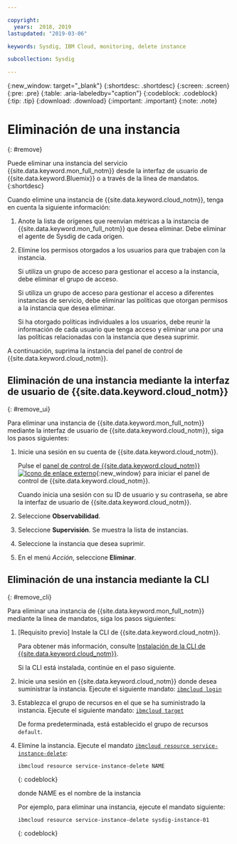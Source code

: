 ```yaml
---

copyright:
  years:  2018, 2019
lastupdated: "2019-03-06"

keywords: Sysdig, IBM Cloud, monitoring, delete instance

subcollection: Sysdig

---
```


{:new_window: target="_blank"}
{:shortdesc: .shortdesc}
{:screen: .screen}
{:pre: .pre}
{:table: .aria-labeledby="caption"}
{:codeblock: .codeblock}
{:tip: .tip}
{:download: .download}
{:important: .important}
{:note: .note}

# Eliminación de una instancia
{: #remove}

Puede eliminar una instancia del servicio {{site.data.keyword.mon_full_notm}} desde la interfaz de usuario de {{site.data.keyword.Bluemix}} o a través de la línea de mandatos.
{:shortdesc}

Cuando elimine una instancia de {{site.data.keyword.cloud_notm}}, tenga en cuenta la siguiente información:

1. Anote la lista de orígenes que reenvían métricas a la instancia de {{site.data.keyword.mon_full_notm}} que desea eliminar. Debe eliminar el agente de Sysdig de cada origen.
2. Elimine los permisos otorgados a los usuarios para que trabajen con la instancia. 

    Si utiliza un grupo de acceso para gestionar el acceso a la instancia, debe eliminar el grupo de acceso.

    Si utiliza un grupo de acceso para gestionar el acceso a diferentes instancias de servicio, debe eliminar las políticas que otorgan permisos a la instancia que desea eliminar.
    
    Si ha otorgado políticas individuales a los usuarios, debe reunir la información de cada usuario que tenga acceso y eliminar una por una las políticas relacionadas con la instancia que desea suprimir.


A continuación, suprima la instancia del panel de control de {{site.data.keyword.cloud_notm}}.


## Eliminación de una instancia mediante la interfaz de usuario de {{site.data.keyword.cloud_notm}}
{: #remove_ui}

Para eliminar una instancia de {{site.data.keyword.mon_full_notm}} mediante la interfaz de usuario de {{site.data.keyword.cloud_notm}}, siga los pasos siguientes:

1. Inicie una sesión en su cuenta de {{site.data.keyword.cloud_notm}}.

    Pulse el [panel de control de {{site.data.keyword.cloud_notm}} ![Icono de enlace externo](../../icons/launch-glyph.svg "Icono de enlace externo")](https://cloud.ibm.com/login){:new_window} para iniciar el panel de control de {{site.data.keyword.cloud_notm}}.

	Cuando inicia una sesión con su ID de usuario y su contraseña, se abre la interfaz de usuario de {{site.data.keyword.cloud_notm}}.

2. Seleccione **Observabilidad**. 

3. Seleccione **Supervisión**. Se muestra la lista de instancias.

4. Seleccione la instancia que desea suprimir.

5. En el menú *Acción*, seleccione **Eliminar**.


## Eliminación de una instancia mediante la CLI
{: #remove_cli}

Para eliminar una instancia de {{site.data.keyword.mon_full_notm}} mediante la línea de mandatos, siga los pasos siguientes:

1. [Requisito previo] Instale la CLI de {{site.data.keyword.cloud_notm}}.

   Para obtener más información, consulte [Instalación de la CLI de {{site.data.keyword.cloud_notm}}](/docs/cli?topic=cloud-cli-ibmcloud-cli#ibmcloud-cli).

   Si la CLI está instalada, continúe en el paso siguiente.

2. Inicie una sesión en {{site.data.keyword.cloud_notm}} donde desea suministrar la instancia. Ejecute el siguiente mandato: [`ibmcloud login`](/docs/cli/reference/ibmcloud/bx_cli.html#ibmcloud_login)

3. Establezca el grupo de recursos en el que se ha suministrado la instancia. Ejecute el siguiente mandato: [`ibmcloud target`](/docs/cli/reference/ibmcloud/bx_cli.html#ibmcloud_target)

    De forma predeterminada, está establecido el grupo de recursos `default`.

4. Elimine la instancia. Ejecute el mandato [`ibmcloud resource service-instance-delete`](/docs/cli/reference/ibmcloud/cli_resource_group.html#ibmcloud_resource_service_instance_delete):

    ```
    ibmcloud resource service-instance-delete NAME 
    ```
    {: codeblock}

    donde NAME es el nombre de la instancia

    Por ejemplo, para eliminar una instancia, ejecute el mandato siguiente:

    ```
    ibmcloud resource service-instance-delete sysdig-instance-01
    ```
    {: codeblock}
